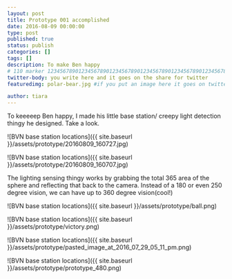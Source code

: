 ```yaml
---
layout: post
title: Prototype 001 accomplished
date: 2016-08-09 00:00:00
type: post
published: true
status: publish
categories: []
tags: []
description: To make Ben happy			
# 110 marker 1234567890123456789012345678901234567890123456789012345678901234567890123456789012345678901234567890123456789
twitter-body: you write here and it goes on the share for twitter
featuredimg: polar-bear.jpg #if you put an image here it goes on twitter too

author: tiara
---
```


To keeeeep Ben happy, I made his little base station/ creepy light detection thingy he designed. Take a look.


![BVN base station locations]({{ site.baseurl }}/assets/prototype/20160809_160727.jpg) 

![BVN base station locations]({{ site.baseurl }}/assets/prototype/20160809_160707.jpg) 

The lighting sensing thingy works by grabbing the total 365 area of the sphere and reflecting that back to the camera. Instead of a 180 or even 250 degree vision, we can have up to 360 degree vision(cool!) 

![BVN base station locations]({{ site.baseurl }}/assets/prototype/ball.png) 

![BVN base station locations]({{ site.baseurl }}/assets/prototype/victory.png) 

![BVN base station locations]({{ site.baseurl }}/assets/prototype/pasted_image_at_2016_07_29_05_11_pm.png) 

![BVN base station locations]({{ site.baseurl }}/assets/prototype/prototype_480.png) 


